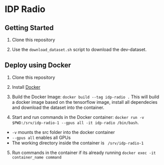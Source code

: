 # IDP Radio

## Getting Started

1. Clone this repository

2. Use the `download_dataset.sh` script to download the dev-dataset.

## Deploy using Docker

1. Clone this repository

2. Install [Docker](https://docs.docker.com/engine/install/ubuntu/)

3. Build the Docker Image: `docker build --tag idp-radio .` This will build a docker image based on the tensorflow image, install all dependecies and download the dataset into the container. 

4. Start and run commands in the Docker container: `docker run -v $PWD:/srv/idp-radio-1 --gpus all -it idp-radio /bin/bash`.
  - `-v` mounts the src folder into the docker container
  - `--gpus all` enables all GPUs
  - The working directory inside the container is ` /srv/idp-radio-1` 

5. Run commands in the container if its already running `docker exec -it container_name command`
